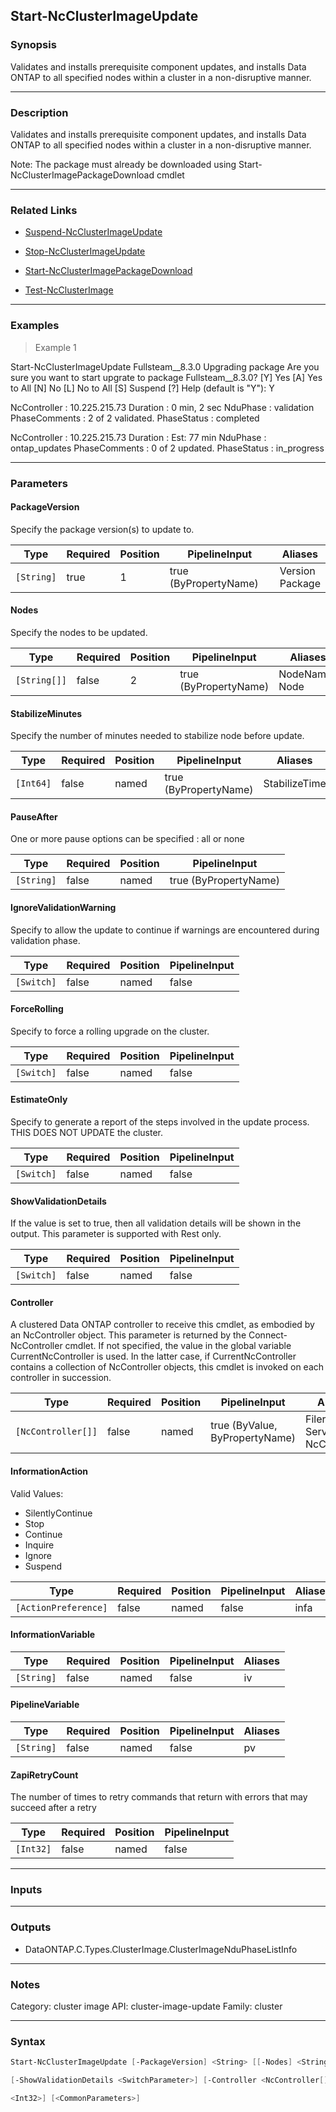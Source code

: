 Start-NcClusterImageUpdate
--------------------------

### Synopsis
Validates and installs prerequisite component updates, and installs Data ONTAP to all  specified nodes within a cluster in a non-disruptive manner.

---

### Description

Validates and installs prerequisite component updates, and installs Data ONTAP to all  specified nodes within a cluster in a non-disruptive manner. 

Note: The package must already be downloaded using Start-NcClusterImagePackageDownload cmdlet

---

### Related Links
* [Suspend-NcClusterImageUpdate](Suspend-NcClusterImageUpdate)

* [Stop-NcClusterImageUpdate](Stop-NcClusterImageUpdate)

* [Start-NcClusterImagePackageDownload](Start-NcClusterImagePackageDownload)

* [Test-NcClusterImage](Test-NcClusterImage)

---

### Examples
> Example 1

Start-NcClusterImageUpdate Fullsteam__8.3.0
Upgrading package
Are you sure you want to start upgrate to package Fullsteam__8.3.0?
[Y] Yes  [A] Yes to All  [N] No  [L] No to All  [S] Suspend  [?] Help (default is "Y"): Y

NcController  : 10.225.215.73
Duration      : 0 min, 2 sec
NduPhase      : validation
PhaseComments : 2 of 2 validated.
PhaseStatus   : completed

NcController  : 10.225.215.73
Duration      : Est: 77 min
NduPhase      : ontap_updates
PhaseComments : 0 of 2 updated.
PhaseStatus   : in_progress

---

### Parameters
#### **PackageVersion**
Specify the package version(s) to update to.

|Type      |Required|Position|PipelineInput        |Aliases            |
|----------|--------|--------|---------------------|-------------------|
|`[String]`|true    |1       |true (ByPropertyName)|Version<br/>Package|

#### **Nodes**
Specify the nodes to be updated.

|Type        |Required|Position|PipelineInput        |Aliases           |
|------------|--------|--------|---------------------|------------------|
|`[String[]]`|false   |2       |true (ByPropertyName)|NodeNames<br/>Node|

#### **StabilizeMinutes**
Specify the number of minutes needed to stabilize node before update.

|Type     |Required|Position|PipelineInput        |Aliases      |
|---------|--------|--------|---------------------|-------------|
|`[Int64]`|false   |named   |true (ByPropertyName)|StabilizeTime|

#### **PauseAfter**
One or more pause options can be specified : all or none

|Type      |Required|Position|PipelineInput        |
|----------|--------|--------|---------------------|
|`[String]`|false   |named   |true (ByPropertyName)|

#### **IgnoreValidationWarning**
Specify to allow the update to continue if warnings are encountered during validation phase.

|Type      |Required|Position|PipelineInput|
|----------|--------|--------|-------------|
|`[Switch]`|false   |named   |false        |

#### **ForceRolling**
Specify to force a rolling upgrade on the cluster.

|Type      |Required|Position|PipelineInput|
|----------|--------|--------|-------------|
|`[Switch]`|false   |named   |false        |

#### **EstimateOnly**
Specify to generate a report of the steps involved in the update process. THIS DOES NOT UPDATE the cluster.

|Type      |Required|Position|PipelineInput|
|----------|--------|--------|-------------|
|`[Switch]`|false   |named   |false        |

#### **ShowValidationDetails**
If the value is set to true, then all validation details will be shown in the output. This parameter is supported with Rest only.

|Type      |Required|Position|PipelineInput|
|----------|--------|--------|-------------|
|`[Switch]`|false   |named   |false        |

#### **Controller**
A clustered Data ONTAP controller to receive this cmdlet, as embodied by an NcController object.  This parameter is returned by the Connect-NcController cmdlet.  If not specified, the value in the global variable CurrentNcController is used.  In the latter case, if CurrentNcController contains a collection of NcController objects, this cmdlet is invoked on each controller in succession.

|Type              |Required|Position|PipelineInput                 |Aliases                          |
|------------------|--------|--------|------------------------------|---------------------------------|
|`[NcController[]]`|false   |named   |true (ByValue, ByPropertyName)|Filer<br/>Server<br/>NcController|

#### **InformationAction**

Valid Values:

* SilentlyContinue
* Stop
* Continue
* Inquire
* Ignore
* Suspend

|Type                |Required|Position|PipelineInput|Aliases|
|--------------------|--------|--------|-------------|-------|
|`[ActionPreference]`|false   |named   |false        |infa   |

#### **InformationVariable**

|Type      |Required|Position|PipelineInput|Aliases|
|----------|--------|--------|-------------|-------|
|`[String]`|false   |named   |false        |iv     |

#### **PipelineVariable**

|Type      |Required|Position|PipelineInput|Aliases|
|----------|--------|--------|-------------|-------|
|`[String]`|false   |named   |false        |pv     |

#### **ZapiRetryCount**
The number of times to retry commands that return with errors that may succeed after a retry

|Type     |Required|Position|PipelineInput|
|---------|--------|--------|-------------|
|`[Int32]`|false   |named   |false        |

---

### Inputs

---

### Outputs
* DataONTAP.C.Types.ClusterImage.ClusterImageNduPhaseListInfo

---

### Notes
Category: cluster image
API: cluster-image-update
Family: cluster

---

### Syntax
```PowerShell
Start-NcClusterImageUpdate [-PackageVersion] <String> [[-Nodes] <String[]>] [-StabilizeMinutes <Int64>] [-PauseAfter <String>] [-IgnoreValidationWarning] [-ForceRolling] [-EstimateOnly] 
```
```PowerShell
[-ShowValidationDetails <SwitchParameter>] [-Controller <NcController[]>] [-InformationAction <ActionPreference>] [-InformationVariable <String>] [-PipelineVariable <String>] [-ZapiRetryCount 
```
```PowerShell
<Int32>] [<CommonParameters>]
```
